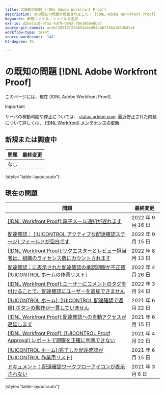 ```yaml
---
title: の既知の問題 [!DNL Adobe Workfront Proof]
description: 次の既知の問題が報告されました： [!DNL Adobe Workfront Proof]
keywords: 新規ファイル、ファイルを追加
exl-id: d2be5b10-efa2-4df9-9542-76e3868e0ba7
source-git-commit: acde7285f2f24b853abed934ab7f48a109db45e6
workflow-type: tm+mt
source-wordcount: '148'
ht-degree: 4%

---
```


# の既知の問題 [!DNL Adobe Workfront Proof]

このページには、現在 [!DNL Adobe Workfront Proof].

>[!IMPORTANT]
>
>サーバの稼動時間や停止については、 [status.adobe.com](https://status.adobe.com). 最近修正された問題について詳しくは、 [[!DNL Workfront] メンテナンスの更新](../maintenance/current-updates.md).

## 新規または調査中

| 問題 | 最終変更 |
|---|---|
| なし |  |

{style=&quot;table-layout:auto&quot;}

## 現在の問題

| **問題** | **最終変更** |
|-----------------------------------------------------------------------------------|-------------------|
| [[!DNL Workfront Proof]:電子メール通知が遅れます](known-issues-workfront-proof/proof-delays-receiving-email-notifications.md) | 2022 年 9 月 16 日 |
| [配達確認： [!UICONTROL アクティブな配達確認ステージ] フィールドが空白です](known-issues-workfront/wf-documents-stages-do-not-populate-on-proof.md) | 2022 年 9 月 15 日 |
| [[!DNL Workfront Proof]:リクエスターとレビュー担当者は、組織のライセンス数にカウントされます](known-issues-workfront-proof/proof-requestor-reviewer-count-as-licenses.md) | 2022 年 8 月 13 日 |
| [配達確認：に表示された配達確認の承認期限が不正確 [!UICONTROL ホームの作業リスト]](known-issues-workfront-proof/inaccurate-proof-approval-deadline-displayed.md) | 2022 年 4 月 26 日 |
| [[!DNL Workfront Proof]:ユーザーにコメントのタグを付けることで、配達確認にユーザーを追加できません](known-issues-workfront-proof/cannot-add-user-to-proof.md) | 2022 年 3 月 24 日 |
| [[!UICONTROL ホーム]: [!UICONTROL 配達確認で返信] ボタンの動作が一貫していません](known-issues-workfront-proof/reply-in-proof-button-behavior-is-inconsistent.md) | 2021 年 6 月 22 日 |
| [[!DNL Workfront Proof]:配達確認への自動アクセスが遅延します](known-issues-workfront-proof/automatic-access-to-proofs-are-delayed.md) | 2021 年 6 月 15 日 |
| [[!DNL Workfront Proof]: [!UICONTROL Proof Approval] レポートで期限を正確に判断できない](known-issues-workfront-proof/proof-approval-report-cant-accurately-determine-deadlines.md) | 2021 年 4 月 22 日 |
| [[!UICONTROL ホーム]:完了した配達確認が [!UICONTROL 作業用リスト]](known-issues-workfront-proof/completed-proofs-stuck-in-the-work-list.md) | 2021 年 6 月 15 日 |
| [ドキュメント：配達確認ワークフローアイコンが表示されない](known-issues-workfront-proof/proof-workflow-icon-is-not-displaying.md) | 2021 年 3 月 6 日 |

{style=&quot;table-layout:auto&quot;}
